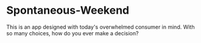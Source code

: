 # Spontaneous-Weekend
This is an app designed with today's overwhelmed consumer in mind. With so many choices, how do you ever make a decision?
